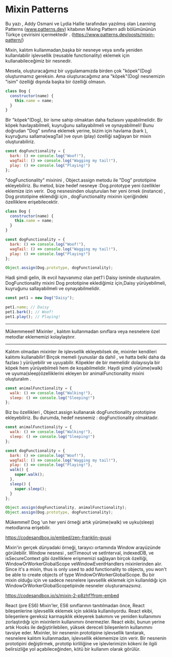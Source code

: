 
# Mixin Patterns
Bu yazı , Addy Osmani ve Lydia Hallie tarafından yazılmış olan Learning Patterns (www.patterns.dev) kitabının Mixing Pattern adlı bölümününün Türkçe çevirisini içermektedir . (https://www.patterns.dev/posts/mixin-pattern/)

Mixin, kalıtım kullanmadan,başka bir nesneye veya sınıfa yeniden kullanılabilir işlevsellik (reusable functionality) eklemek için kullanabileceğimiz bir nesnedir.

Mesela, oluşturacağımız bir uygulamamızda birden çok "köpek"(Dog) oluşturmamız gereksin. Ama oluşturacağımız ana "köpek"(Dog) nesnemizin "isim" özelliği dışında başka bir özelliği olmasın.

```js
class Dog {
  constructor(name) {
    this.name = name;
  }
}
```
Bir "köpek"(Dog), bir isme sahip olmaktan daha fazlasını yapabilmelidir. Bir köpek havlayabilmeli, kuyruğunu sallayabilmeli ve oynayabilmeli!
Bunu doğrudan "Dog" sınıfına eklemek yerine, bizim için havlama (bark ), kuyruğunu sallama(wagTail )ve oyun (play) özelliği sağlayan bir mixin oluşturabiliriz.

```js
const dogFunctionality = {
  bark: () => console.log("Woof!"),
  wagTail: () => console.log("Wagging my tail!"),
  play: () => console.log("Playing!")
};
```

"dogFunctionality" mixinini , Object.assign metodu ile "Dog" prototipine ekleyebiliriz. Bu metod, bize hedef nesneye :Dog.prototype yeni özellikler eklemize izin verir. 
Dog nesnesinden oluşturulan her yeni örnek (instance) , Dog prototipine eklendiği için , dogFunctionality mixinin içeriğindeki  özelliklere erişebilecektir.
```js
class Dog {
  constructor(name) {
    this.name = name;
  }
}

const dogFunctionality = {
  bark: () => console.log("Woof!"),
  wagTail: () => console.log("Wagging my tail!"),
  play: () => console.log("Playing!")
};

Object.assign(Dog.prototype, dogFunctionality);
```
Hadi şimdi gelin, ilk evcil hayvanımız olan pet1'i Daisy isminde oluşturalım. DogFunctionality mixini Dog prototipine eklediğimiz için,Daisy yürüyebilmeli, kuyruğunu sallayabilmeli ve oynayabilmelidir.
```js 
const pet1 = new Dog("Daisy");

pet1.name; // Daisy
pet1.bark(); // Woof!
pet1.play(); // Playing!
```
---

Mükemmeeel! Mixinler , kalıtım kullanmadan sınıflara veya nesnelere özel metodlar eklememizi kolaylaştırır. 

---

Kalıtım olmadan mixinler ile işlevsellik ekleyebilsek de, mixinler kendileri kalıtımı kullanabilir!
Birçok memeli (yunuslar da dahil , ve hatta belki daha da fazlası ) yürüyebilir ve uyuyabilir. Köpekler de bir memelidir dolayısıyla bir köpek hem yürüyebilmeli hem de koşabilmelidir.
Haydi şimdi yürüme(walk) ve uyuma(sleep)özelliklerini ekleyen bir animalFunctionality mixini oluşturalım .

```js 
const animalFunctionality = {
  walk: () => console.log("Walking!"),
  sleep: () => console.log("Sleeping!")
};
 ```
Biz bu özellikleri , Object.assign kullanarak dogFunctionality prototipine ekleyebiliriz. Bu durumda, hedef nesnemiz : dogFunctionality olmaktadır.
```js
const animalFunctionality = {
  walk: () => console.log("Walking!"),
  sleep: () => console.log("Sleeping!")
};

const dogFunctionality = {
  bark: () => console.log("Woof!"),
  wagTail: () => console.log("Wagging my tail!"),
  play: () => console.log("Playing!"),
  walk() {
    super.walk();
  },
  sleep() {
    super.sleep();
  }
};

Object.assign(dogFunctionality, animalFunctionality);
Object.assign(Dog.prototype, dogFunctionality);
 ```
Mükemmel! Dog 'un her yeni örneği artık yürüme(walk) ve uyku(sleep) metodlarına erişebilir.


https://codesandbox.io/embed/zen-franklin-gvusj


Mixin'in gerçek dünyadaki örneği, tarayıcı ortamında Window arayüzünde görülebilir. Window nesnesi , setTimeout ve setInterval, indexedDB, ve isSecureContext gibi özelliklere erişmemizi sağlayan birçok özelliği,  WindowOrWorkerGlobalScope veWindowEventHandlers mixinlerinden alır.
Since it's a mixin, thus is only used to add functionality to objects, you won't be able to create objects of type WindowOrWorkerGlobalScope.
Bu bir mixin olduğu için ve sadece nesnelere işevsellik eklemek için kullanıldığı için WindowOrWorkerGlobalScopetipinde nesneler oluşturamazsınız.


https://codesandbox.io/s/mixin-2-p8zhf?from-embed


React (pre ES6)
Mixin'ler, ES6 sınıflarının tanıtılmadan önce, React bileşenlerine işlevsellik eklemek için sıklıkla kullanılıyordu. React ekibi, bileşenlere gereksiz karmaşıklık ekleyerek bakımını ve yeniden kullanımını zorlaştırdığı için mixinlerin kullanımını önermezler. React ekibi, bunun yerine artık Hooks ile değiştirilebilen, yüksek dereceli bileşenlerin  kullanımını tavsiye eder.
Mixinler, bir nesnenin prototipine işlevsellik tanıtarak, nesnelere kalıtım kullanmadan, işlevsellik eklememize izin verir. Bir nesnenin prototipini değiştirmek, prototip kirliliğine ve işlevlerimizin kökeni ile ilgili belirsizliğe yol açabileceğinden, kötü bir kullanım olarak görülür.

